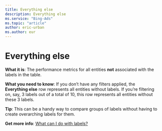 ```yaml
---
title: Everything else
description: Everything else
ms.service: "Bing-Ads"
ms.topic: "article"
author: eric-urban
ms.author: eur
---
```


# Everything else

**What it is**: The performance metrics for all entities **not** associated with the labels in the table.

**What you need to know**: If you don’t have any filters applied, the **Everything else** row represents all entities without labels. If you’re filtering on, say, 3 labels out of a total of 10, this row represents all entities without these 3 labels.

**Tip**: This can be a handy way to compare groups of labels without having to create overarching labels for them.

**Get more info**: [What can I do with labels?](../hlp_BA_CONC_Labels.md)


